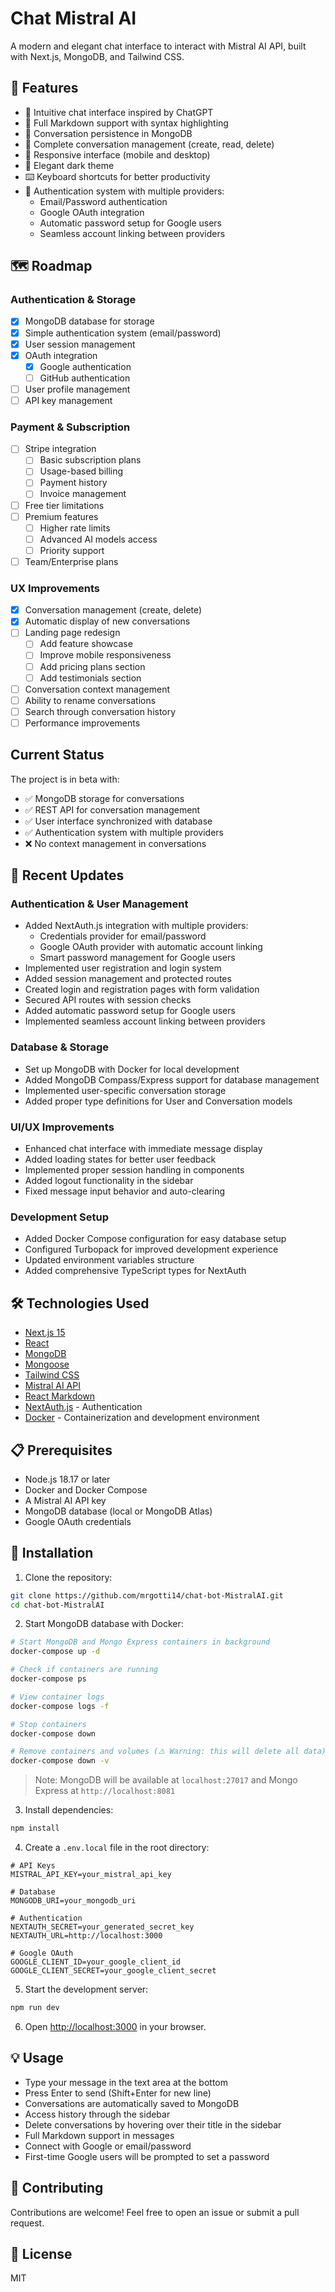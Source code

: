 # Chat Mistral AI

A modern and elegant chat interface to interact with Mistral AI API, built with Next.js, MongoDB, and Tailwind CSS.

## 🌟 Features

- 💬 Intuitive chat interface inspired by ChatGPT
- 📝 Full Markdown support with syntax highlighting
- 💾 Conversation persistence in MongoDB
- 🔄 Complete conversation management (create, read, delete)
- 📱 Responsive interface (mobile and desktop)
- 🎨 Elegant dark theme
- ⌨️ Keyboard shortcuts for better productivity
- 🔐 Authentication system with multiple providers:
  - Email/Password authentication
  - Google OAuth integration
  - Automatic password setup for Google users
  - Seamless account linking between providers

## 🗺️ Roadmap

### Authentication & Storage
- [x] MongoDB database for storage
- [x] Simple authentication system (email/password)
- [x] User session management
- [x] OAuth integration
  - [x] Google authentication
  - [ ] GitHub authentication
- [ ] User profile management
- [ ] API key management

### Payment & Subscription
- [ ] Stripe integration
  - [ ] Basic subscription plans
  - [ ] Usage-based billing
  - [ ] Payment history
  - [ ] Invoice management
- [ ] Free tier limitations
- [ ] Premium features
  - [ ] Higher rate limits
  - [ ] Advanced AI models access
  - [ ] Priority support
- [ ] Team/Enterprise plans

### UX Improvements
- [x] Conversation management (create, delete)
- [x] Automatic display of new conversations
- [ ] Landing page redesign
  - [ ] Add feature showcase
  - [ ] Improve mobile responsiveness
  - [ ] Add pricing plans section
  - [ ] Add testimonials section
- [ ] Conversation context management
- [ ] Ability to rename conversations
- [ ] Search through conversation history
- [ ] Performance improvements

## Current Status

The project is in beta with:
- ✅ MongoDB storage for conversations
- ✅ REST API for conversation management
- ✅ User interface synchronized with database
- ✅ Authentication system with multiple providers
- ❌ No context management in conversations

## 🔄 Recent Updates

### Authentication & User Management
- Added NextAuth.js integration with multiple providers:
  - Credentials provider for email/password
  - Google OAuth provider with automatic account linking
  - Smart password management for Google users
- Implemented user registration and login system
- Added session management and protected routes
- Created login and registration pages with form validation
- Secured API routes with session checks
- Added automatic password setup for Google users
- Implemented seamless account linking between providers

### Database & Storage
- Set up MongoDB with Docker for local development
- Added MongoDB Compass/Express support for database management
- Implemented user-specific conversation storage
- Added proper type definitions for User and Conversation models

### UI/UX Improvements
- Enhanced chat interface with immediate message display
- Added loading states for better user feedback
- Implemented proper session handling in components
- Added logout functionality in the sidebar
- Fixed message input behavior and auto-clearing

### Development Setup
- Added Docker Compose configuration for easy database setup
- Configured Turbopack for improved development experience
- Updated environment variables structure
- Added comprehensive TypeScript types for NextAuth

## 🛠️ Technologies Used

- [Next.js 15](https://nextjs.org/)
- [React](https://reactjs.org/)
- [MongoDB](https://www.mongodb.com/)
- [Mongoose](https://mongoosejs.com/)
- [Tailwind CSS](https://tailwindcss.com/)
- [Mistral AI API](https://mistral.ai/)
- [React Markdown](https://github.com/remarkjs/react-markdown)
- [NextAuth.js](https://next-auth.js.org/) - Authentication
- [Docker](https://www.docker.com/) - Containerization and development environment

## 📋 Prerequisites

- Node.js 18.17 or later
- Docker and Docker Compose
- A Mistral AI API key
- MongoDB database (local or MongoDB Atlas)
- Google OAuth credentials

## 🚀 Installation

1. Clone the repository:
```bash
git clone https://github.com/mrgotti14/chat-bot-MistralAI.git
cd chat-bot-MistralAI
```

2. Start MongoDB database with Docker:
```bash
# Start MongoDB and Mongo Express containers in background
docker-compose up -d

# Check if containers are running
docker-compose ps

# View container logs
docker-compose logs -f

# Stop containers
docker-compose down

# Remove containers and volumes (⚠️ Warning: this will delete all data)
docker-compose down -v
```

> Note: MongoDB will be available at `localhost:27017` and Mongo Express at `http://localhost:8081`

3. Install dependencies:
```bash
npm install
```

4. Create a `.env.local` file in the root directory:
```env
# API Keys
MISTRAL_API_KEY=your_mistral_api_key

# Database
MONGODB_URI=your_mongodb_uri

# Authentication
NEXTAUTH_SECRET=your_generated_secret_key
NEXTAUTH_URL=http://localhost:3000

# Google OAuth
GOOGLE_CLIENT_ID=your_google_client_id
GOOGLE_CLIENT_SECRET=your_google_client_secret
```

5. Start the development server:
```bash
npm run dev
```

6. Open [http://localhost:3000](http://localhost:3000) in your browser.

## 💡 Usage

- Type your message in the text area at the bottom
- Press Enter to send (Shift+Enter for new line)
- Conversations are automatically saved to MongoDB
- Access history through the sidebar
- Delete conversations by hovering over their title in the sidebar
- Full Markdown support in messages
- Connect with Google or email/password
- First-time Google users will be prompted to set a password

## 🤝 Contributing

Contributions are welcome! Feel free to open an issue or submit a pull request.

## 📄 License

MIT